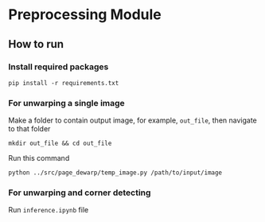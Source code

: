 # Preprocessing Module
## How to run
### Install required packages
```
pip install -r requirements.txt
```
### For unwarping a single image
Make a folder to contain output image, for example, `out_file`, then navigate to that folder
```
mkdir out_file && cd out_file
```
Run this command
```
python ../src/page_dewarp/temp_image.py /path/to/input/image
```
### For unwarping and corner detecting
Run `inference.ipynb` file